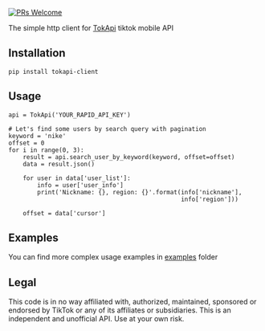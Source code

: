 <!-- markdownlint-disable MD013 -->
[![PRs Welcome](https://img.shields.io/badge/PRs-welcome-brightgreen.svg)](https://github.com/mtokapi/tokapi-client/issues)
<!-- markdownlint-enable MD013 -->

The simple http client for [TokApi](https://rapidapi.com/Sonjik/api/tokapi-mobile-version) tiktok mobile API

## Installation

```shell
pip install tokapi-client
```

## Usage

```shell
api = TokApi('YOUR_RAPID_API_KEY')

# Let's find some users by search query with pagination
keyword = 'nike'
offset = 0
for i in range(0, 3):
    result = api.search_user_by_keyword(keyword, offset=offset)
    data = result.json()

    for user in data['user_list']:
        info = user['user_info']
        print('Nickname: {}, region: {}'.format(info['nickname'],
                                                info['region']))

    offset = data['cursor']
```

## Examples

You can find more complex usage examples in [examples](examples) folder

## Legal

This code is in no way affiliated with, authorized, maintained, sponsored or endorsed by TikTok
or any of its affiliates or subsidiaries. This is an independent and unofficial API. Use at your own risk.
